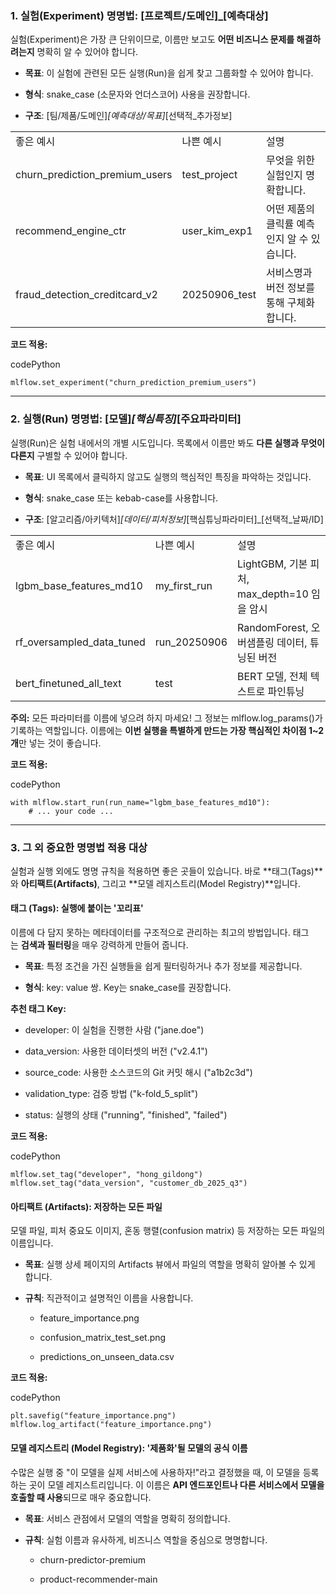 ### 1. 실험(Experiment) 명명법: [프로젝트/도메인]_[예측대상]

실험(Experiment)은 가장 큰 단위이므로, 이름만 보고도 **어떤 비즈니스 문제를 해결하려는지** 명확히 알 수 있어야 합니다.

- **목표**: 이 실험에 관련된 모든 실행(Run)을 쉽게 찾고 그룹화할 수 있어야 합니다.
    
- **형식**: snake_case (소문자와 언더스코어) 사용을 권장합니다.
    
- **구조**: [팀/제품/도메인]_[예측대상/목표]_[선택적_추가정보]
    

|   |   |   |
|---|---|---|
|좋은 예시|나쁜 예시|설명|
|churn_prediction_premium_users|test_project|무엇을 위한 실험인지 명확합니다.|
|recommend_engine_ctr|user_kim_exp1|어떤 제품의 클릭률 예측인지 알 수 있습니다.|
|fraud_detection_creditcard_v2|20250906_test|서비스명과 버전 정보를 통해 구체화합니다.|

**코드 적용:**

codePython

```
mlflow.set_experiment("churn_prediction_premium_users")
```

---

### 2. 실행(Run) 명명법: [모델]_[핵심특징]_[주요파라미터]

실행(Run)은 실험 내에서의 개별 시도입니다. 목록에서 이름만 봐도 **다른 실행과 무엇이 다른지** 구별할 수 있어야 합니다.

- **목표**: UI 목록에서 클릭하지 않고도 실행의 핵심적인 특징을 파악하는 것입니다.
    
- **형식**: snake_case 또는 kebab-case를 사용합니다.
    
- **구조**: [알고리즘/아키텍처]_[데이터/피처정보]_[핵심튜닝파라미터]_[선택적_날짜/ID]
    

|   |   |   |
|---|---|---|
|좋은 예시|나쁜 예시|설명|
|lgbm_base_features_md10|my_first_run|LightGBM, 기본 피처, max_depth=10 임을 암시|
|rf_oversampled_data_tuned|run_20250906|RandomForest, 오버샘플링 데이터, 튜닝된 버전|
|bert_finetuned_all_text|test|BERT 모델, 전체 텍스트로 파인튜닝|

**주의:** 모든 파라미터를 이름에 넣으려 하지 마세요! 그 정보는 mlflow.log_params()가 기록하는 역할입니다. 이름에는 **이번 실행을 특별하게 만드는 가장 핵심적인 차이점 1~2개**만 넣는 것이 좋습니다.

**코드 적용:**

codePython

```
with mlflow.start_run(run_name="lgbm_base_features_md10"):
    # ... your code ...
```

---

### 3. 그 외 중요한 명명법 적용 대상

실험과 실행 외에도 명명 규칙을 적용하면 좋은 곳들이 있습니다. 바로 **태그(Tags)**와 **아티팩트(Artifacts)**, 그리고 **모델 레지스트리(Model Registry)**입니다.

#### **태그 (Tags): 실행에 붙이는 '꼬리표'**

이름에 다 담지 못하는 메타데이터를 구조적으로 관리하는 최고의 방법입니다. 태그는 **검색과 필터링**을 매우 강력하게 만들어 줍니다.

- **목표**: 특정 조건을 가진 실행들을 쉽게 필터링하거나 추가 정보를 제공합니다.
    
- **형식**: key: value 쌍. Key는 snake_case를 권장합니다.
    

**추천 태그 Key:**

- developer: 이 실험을 진행한 사람 ("jane.doe")
    
- data_version: 사용한 데이터셋의 버전 ("v2.4.1")
    
- source_code: 사용한 소스코드의 Git 커밋 해시 ("a1b2c3d")
    
- validation_type: 검증 방법 ("k-fold_5_split")
    
- status: 실행의 상태 ("running", "finished", "failed")
    

**코드 적용:**

codePython

```
mlflow.set_tag("developer", "hong_gildong")
mlflow.set_tag("data_version", "customer_db_2025_q3")
```

#### **아티팩트 (Artifacts): 저장하는 모든 파일**

모델 파일, 피처 중요도 이미지, 혼동 행렬(confusion matrix) 등 저장하는 모든 파일의 이름입니다.

- **목표**: 실행 상세 페이지의 Artifacts 뷰에서 파일의 역할을 명확히 알아볼 수 있게 합니다.
    
- **규칙**: 직관적이고 설명적인 이름을 사용합니다.
    
    - feature_importance.png
        
    - confusion_matrix_test_set.png
        
    - predictions_on_unseen_data.csv
        

**코드 적용:**

codePython

```
plt.savefig("feature_importance.png")
mlflow.log_artifact("feature_importance.png")
```

#### **모델 레지스트리 (Model Registry): '제품화'될 모델의 공식 이름**

수많은 실행 중 "이 모델을 실제 서비스에 사용하자!"라고 결정했을 때, 이 모델을 등록하는 곳이 모델 레지스트리입니다. 이 이름은 **API 엔드포인트나 다른 서비스에서 모델을 호출할 때 사용**되므로 매우 중요합니다.

- **목표**: 서비스 관점에서 모델의 역할을 명확히 정의합니다.
    
- **규칙**: 실험 이름과 유사하게, 비즈니스 역할을 중심으로 명명합니다.
    
    - churn-predictor-premium
        
    - product-recommender-main